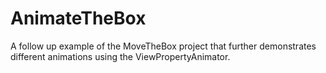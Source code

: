# AnimateTheBox
A follow up example of the MoveTheBox project that further demonstrates different animations using the ViewPropertyAnimator.
